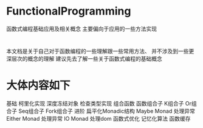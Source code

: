# FunctionalProgramming
函数式编程基础应用及相关概念
主要偏向于应用的一些方法实现
#
本文档是关于自己对于函数编程的一些理解跟一些常用方法、
并不涉及到一些更深层次的概念的理解 建议先去了解一些关于函数式编程的基础概念
# 大体内容如下
基础
  柯里化实现
  深度冻结对象
  检查类型实现
组合函数
  函数组合子 
    K组合子
    Or组合子
    Seq组合子
    Fork组合子
进阶
  扁平化Monadic结构
  Maybe Monad 处理异常
  Either Monad 处理异常
  IO Monad 处理dom
函数式优化
  记忆化算法
  函数缓存
